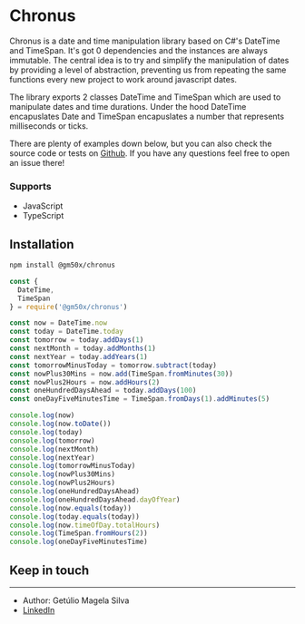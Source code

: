 # Chronus
Chronus is a date and time manipulation library based on C#'s DateTime and TimeSpan. It's got 0 dependencies and the instances are always immutable. The central idea is to try and simplify the manipulation of dates by providing a level of abstraction, preventing us from repeating the same functions every new project to work around javascript dates.

The library exports 2 classes DateTime and TimeSpan which are used to manipulate dates and time durations. Under the hood DateTime encapuslates Date and TimeSpan encapuslates a number that represents milliseconds or ticks.

There are plenty of examples down below, but you can also check the source code or tests on [Github](https://github.com/gm50x/chronus). If you have any questions feel free to open an issue there!

### Supports
- JavaScript
- TypeScript

## Installation
```bash
npm install @gm50x/chronus
```

```javascript
const {
  DateTime,
  TimeSpan
} = require('@gm50x/chronus')

const now = DateTime.now
const today = DateTime.today
const tomorrow = today.addDays(1)
const nextMonth = today.addMonths(1)
const nextYear = today.addYears(1)
const tomorrowMinusToday = tomorrow.subtract(today)
const nowPlus30Mins = now.add(TimeSpan.fromMinutes(30))
const nowPlus2Hours = now.addHours(2)
const oneHundredDaysAhead = today.addDays(100)
const oneDayFiveMinutesTime = TimeSpan.fromDays(1).addMinutes(5)

console.log(now)
console.log(now.toDate())
console.log(today)
console.log(tomorrow)
console.log(nextMonth)
console.log(nextYear)
console.log(tomorrowMinusToday)
console.log(nowPlus30Mins)
console.log(nowPlus2Hours)
console.log(oneHundredDaysAhead)
console.log(oneHundredDaysAhead.dayOfYear)
console.log(now.equals(today))
console.log(today.equals(today))
console.log(now.timeOfDay.totalHours)
console.log(TimeSpan.fromHours(2))
console.log(oneDayFiveMinutesTime)
```

## Keep in touch
---
- Author: Getúlio Magela Silva
- [LinkedIn](https://linkedin.com/in/getuliomagela)